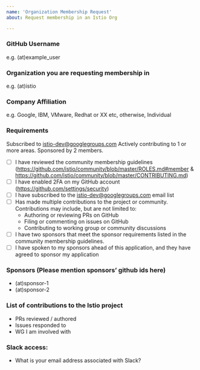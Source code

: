 ```yaml
---
name: 'Organization Membership Request'
about: Request membership in an Istio Org 

---
```


### GitHub Username
e.g. (at)example_user

### Organization you are requesting membership in
e.g. (at)istio

### Company Affiliation
e.g. Google, IBM, VMware, Redhat or XX etc, otherwise, Individual

### Requirements
Subscribed to istio-dev@googlegroups.com
Actively contributing to 1 or more areas.
Sponsored by 2 members.

- [ ] I have reviewed the community membership guidelines (https://github.com/istio/community/blob/master/ROLES.md#member & https://github.com/istio/community/blob/master/CONTRIBUTING.md)
- [ ] I have enabled 2FA on my GitHub account (https://github.com/settings/security)
- [ ] I have subscribed to the istio-dev@googlegroups.com email list
- [ ] Has made multiple contributions to the project or community. Contributions may include, but are not limited to:
    - Authoring or reviewing PRs on GitHub
    - Filing or commenting on issues on GitHub
    - Contributing to working group or community discussions
- [ ] I have two sponsors that meet the sponsor requirements listed in the community membership guidelines.
- [ ] I have spoken to my sponsors ahead of this application, and they have agreed to sponsor my application

### Sponsors (Please mention sponsors’ github ids here)
- (at)sponsor-1
- (at)sponsor-2

### List of contributions to the Istio project
- PRs reviewed / authored
- Issues responded to
- WG I am involved with

### Slack access:
- What is your email address associated with Slack?
